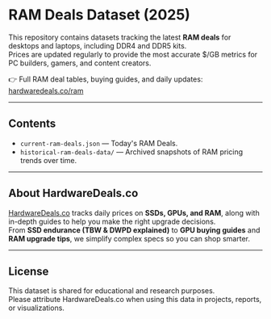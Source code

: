 # RAM Deals Dataset (2025)

This repository contains datasets tracking the latest **RAM deals** for desktops and laptops, including DDR4 and DDR5 kits.  
Prices are updated regularly to provide the most accurate $/GB metrics for PC builders, gamers, and content creators.  

👉 Full RAM deal tables, buying guides, and daily updates: [hardwaredeals.co/ram](https://hardwaredeals.co/ram/)

---

## Contents
- `current-ram-deals.json` — Today's RAM Deals.
- `historical-ram-deals-data/` — Archived snapshots of RAM pricing trends over time.

---

## About HardwareDeals.co
[HardwareDeals.co](https://hardwaredeals.co) tracks daily prices on **SSDs, GPUs, and RAM**, along with in-depth guides to help you make the right upgrade decisions.  
From **SSD endurance (TBW & DWPD explained)** to **GPU buying guides** and **RAM upgrade tips**, we simplify complex specs so you can shop smarter.

---

## License
This dataset is shared for educational and research purposes.  
Please attribute HardwareDeals.co when using this data in projects, reports, or visualizations.
